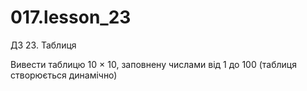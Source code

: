 # 017.lesson_23
ДЗ 23. Таблиця

Вивести таблицю 10 × 10, заповнену числами від 1 до 100 (таблиця створюється динамічно)
